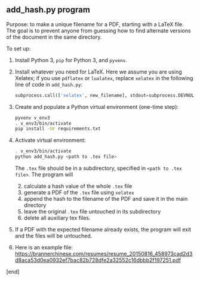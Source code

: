 ## add_hash.py program

Purpose: to make a unique filename for a PDF, starting with a LaTeX file. The goal is to prevent anyone from guessing how to find alternate versions of the document in the same directory.

To set up:

 1. Install Python 3, `pip` for Python 3,  and `pyvenv`.
 1. Install whatever you need for LaTeX. Here we assume you are using Xelatex; if you use `pdflatex` or `lualatex`, replace `xelatex` in the following line of code in `add_hash.py`:

    ```python
    subprocess.call(['xelatex', new_filename], stdout=subprocess.DEVNULL)
    ```

 1. Create and populate a Python virtual environment (one-time step):

    ```bash
    pyvenv v_env3
    . v_env3/bin/activate
    pip install -Ur requirements.txt
    ```
 1. Activate virtual environment:

    ```bash
    . v_env3/bin/activate
    python add_hash.py <path to .tex file>
    ```
    
    The `.tex` file should be in a subdirectory, specified in `<path to .tex file>`. The program will 
    
    2. calculate a hash value of the whole `.tex` file
    2. generate a PDF of the `.tex` file using `xelatex`
    2. append the hash to the filename of the PDF and save it in the main directory
    2. leave the original `.tex` file untouched in its subdirectory
    2. delete all auxiliary tex files.

 1. If a PDF with the expected filename already exists, the program will exit and the files will be untouched.
 1. Here is an example file: https://brannerchinese.com/resumes/resume_20150816_458973cad2d3d8aca53d0ea0932ef7bac82b728dfe2a32552c16dbbb2f197251.pdf

[end]

